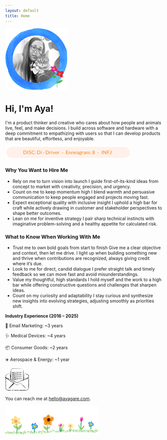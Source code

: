 ```yaml
---
layout: default
title: Home
---
```


<div class="center-content">
  <img src="/assets/images/profile.png" alt="Profile Pic" width="200" />
</div>

<div class="intro-text">
  <h1>Hi, I'm Aya!</h1>
  <p>
    I'm a product thinker and creative who cares about how people and animals live,
    feel, and make decisions. I build across software and hardware with a deep commitment
    to empathizing with users so that I can develop products that are beautiful,
    effortless, and enjoyable.
  </p>
</div>

<div class="center-content">
  <img src="/assets/images/personality.png" alt="Personality: DISC Di Driver, Enneagram 8, INFJ" style="max-width: 400px;" />
</div>

<div class="wg-sections">
  <section class="wg-card mini">
    <h3>Why You Want to Hire Me</h3>
    <ul class="wg-list2">
      <li>
        <span class="wg-title">Rely on me to turn vision into launch</span>
        <span class="wg-desc">I guide first-of-its-kind ideas from concept to market with creativity, precision, and urgency.</span>
      </li>
      <li>
        <span class="wg-title">Count on me to keep momentum high</span>
        <span class="wg-desc">I blend warmth and persuasive communication to keep people engaged and projects moving fast.</span>
      </li>
      <li>
        <span class="wg-title">Expect exceptional quality with inclusive insight</span>
        <span class="wg-desc">I uphold a high bar for craft while actively drawing in customer and stakeholder perspectives to shape better outcomes.</span>
      </li>
      <li>
        <span class="wg-title">Lean on me for inventive strategy</span>
        <span class="wg-desc">I pair sharp technical instincts with imaginative problem-solving and a healthy appetite for calculated risk.</span>
      </li>
    </ul>
  </section>

  <section class="wg-card mini">
    <h3>What to Know When Working With Me</h3>
    <ul class="wg-list2">
      <li>
        <span class="wg-title">Trust me to own bold goals from start to finish</span>
        <span class="wg-desc">Give me a clear objective and context, then let me drive. I light up when building something new and thrive when contributions are recognized, always giving credit where it’s due.</span>
      </li>
      <li>
        <span class="wg-title">Look to me for direct, candid dialogue</span>
        <span class="wg-desc">I prefer straight talk and timely feedback so we can move fast and avoid misunderstandings.</span>
      </li>
      <li>
        <span class="wg-title">Value my thoughtful, high standards</span>
        <span class="wg-desc">I hold myself and the work to a high bar while offering constructive questions and challenges that sharpen ideas.</span>
      </li>
      <li>
        <span class="wg-title">Count on my curiosity and adaptability</span>
        <span class="wg-desc">I stay curious and synthesize new insights into evolving strategies, adjusting smoothly as priorities shift.</span>
      </li>
    </ul>
  </section>
</div>

<div class="industry-experience">
  <p><strong>Industry Experience (2016 – 2025)</strong></p>
  <p>📧 Email Marketing: ~3 years</p>
  <p>🩺 Medical Devices: ~4 years</p>
  <p>📦 Consumer Goods: ~2 years</p>
  <p>✈️ Aerospace & Energy: ~1 year</p>
</div>

<div class="center-content">
  <img src="/assets/images/email.gif" alt="Email" style="max-width: 15%;" />

  You can reach me at <span class="cat-hover-wrapper"><a href="mailto:hello@ayagare.com" class="sparkle-cat">hello@ayagare.com</a></span>.

  <img src="/assets/images/flowers.png" alt="Flowers" width="300" />
</div>

